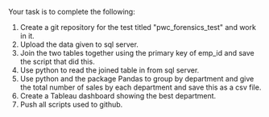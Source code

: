 Your task is to complete the following:
1) Create a git repository for the test titled "pwc_forensics_test" and work in it.
2) Upload the data given to sql server.
3) Join the two tables together using the primary key of emp_id and save the script that did this.
4) Use python to read the joined table in from sql server.
5) Use python and the package Pandas to group by department and give the total number of sales by each department and save this as a csv file.
6) Create a Tableau dashboard showing the best department.
7) Push all scripts used to github.
